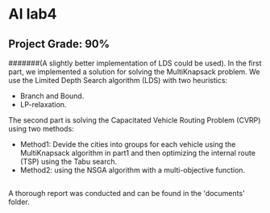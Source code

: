 # AI lab4

## Project Grade: 90%
#######(A slightly better implementation of LDS could be used).
In the first part, we implemented a solution for solving the MultiKnapsack problem.
We use the Limited Depth Search algorithm (LDS) with two heuristics:
- Branch and Bound.
- LP-relaxation.

The second part is solving the Capacitated Vehicle Routing Problem (CVRP) using two methods:
- Method1: Devide the cities into groups for each vehicle using the MultiKnapsack algorithm in part1 and then optimizing the internal route (TSP) using the Tabu search.
- Method2: using the NSGA algorithm with a multi-objective function. 
##
A thorough report was conducted and can be found in the 'documents' folder.